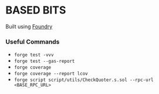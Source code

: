 # BASED BITS

Built using [Foundry](https://book.getfoundry.sh/)

### Useful Commands

- `forge test -vvv`
- `forge test --gas-report`
- `forge coverage`
- `forge coverage --report lcov`
- `forge script script/utils/CheckQuoter.s.sol --rpc-url <BASE_RPC_URL>`
